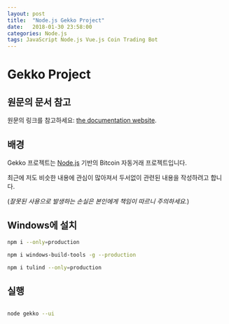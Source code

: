 ```yaml
---
layout: post
title:  "Node.js Gekko Project"
date:   2018-01-30 23:58:00
categories: Node.js
tags: JavaScript Node.js Vue.js Coin Trading Bot
---
```

# Gekko Project

## 원문의 문서 참고

원문의 링크를 참고하세요: [the documentation website](https://gekko.wizb.it/docs/introduction/about_gekko.html).

## 배경

Gekko 프로젝트는 [Node.js](http://nodejs.org) 기반의 Bitcoin 자동거래 프로젝트입니다.

최근에 저도 비슷한 내용에 관심이 많아져서 두서없이 관련된 내용을 작성하려고 합니다.

(*잘못된 사용으로 발생하는 손실은 본인에게 책임이 따르니 주의하세요.*)

## Windows에 설치

```bash
npm i --only=production

npm i windows-build-tools -g --production

npm i tulind --only=production
```

## 실행

```bash

node gekko --ui

```
